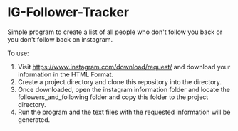 # IG-Follower-Tracker
Simple program to create a list of all people who don't follow you back or you don't follow back on instagram. 

To use: 
1. Visit https://www.instagram.com/download/request/ and download your information in the HTML Format. 
2. Create a project directory and clone this repository into the directory. 
3. Once downloaded, open the instagram information folder and locate the followers_and_following folder and copy this folder to the project directory. 
4. Run the program and the text files with the requested information will be generated. 

